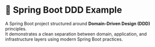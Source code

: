 # 🧱 Spring Boot DDD Example

A Spring Boot project structured around **Domain-Driven Design (DDD)** principles.  
It demonstrates a clean separation between domain, application, and infrastructure layers using modern Spring Boot practices.
